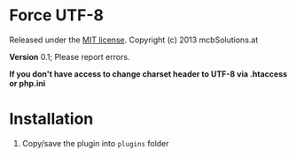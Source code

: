 Force UTF-8
=============================================================================

Released under the [MIT license](http://opensource.org/licenses/MIT). Copyright (c) 2013 mcbSolutions.at

**Version** 0.1; Please report errors.

**If you don't have access to change charset header to UTF-8 via .htaccess or php.ini**

Installation
=============================================================================
1. Copy/save the plugin into `plugins` folder
